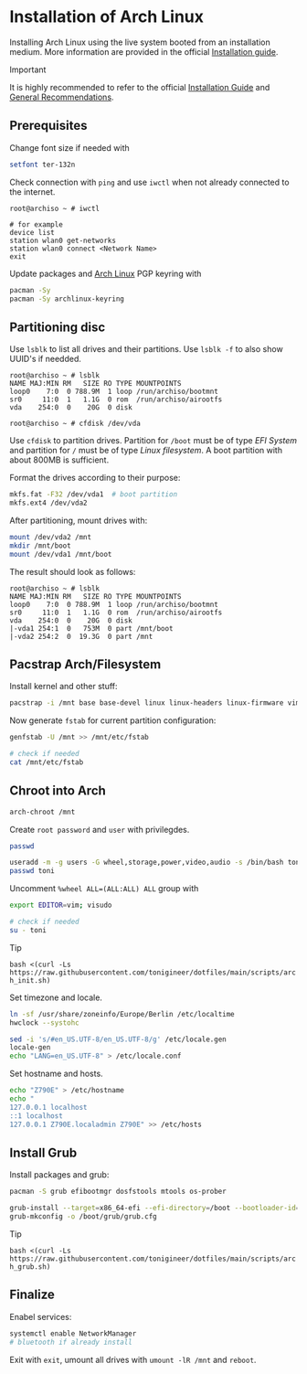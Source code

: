 # Installation of Arch Linux

Installing Arch Linux using the live system booted from an installation medium. More information are provided in the official [Installation guide](https://wiki.archlinux.org/title/installation_guide).

> [!IMPORTANT]
> It is highly recommended to refer to the official [Installation Guide](https://wiki.archlinux.org/title/installation_guide) and [General Recommendations](https://wiki.archlinux.org/title/General_recommendations).

## Prerequisites

Change font size if needed with

```bash
setfont ter-132n
```

Check connection with `ping` and use `iwctl` when not already connected to the internet.

```
root@archiso ~ # iwctl

# for example
device list
station wlan0 get-networks
station wlan0 connect <Network Name>
exit
```

Update packages and [Arch Linux](https://archlinux.org/) PGP keyring with

```bash
pacman -Sy
pacman -Sy archlinux-keyring
```

## Partitioning disc

Use `lsblk` to list all drives and their partitions. Use `lsblk -f` to also show UUID's if needded.

```
root@archiso ~ # lsblk
NAME MAJ:MIN RM   SIZE RO TYPE MOUNTPOINTS
loop0    7:0  0 788.9M  1 loop /run/archiso/bootmnt
sr0     11:0  1   1.1G  0 rom  /run/archiso/airootfs
vda    254:0  0    20G  0 disk

root@archiso ~ # cfdisk /dev/vda
```

Use `cfdisk` to partition drives. Partition for `/boot` must be of type *EFI System* and partition for `/` must be of type *Linux filesystem*. A boot partition with about 800MB is sufficient.

Format the drives according to their purpose:

```bash
mkfs.fat -F32 /dev/vda1  # boot partition
mkfs.ext4 /dev/vda2
```

After partitioning, mount drives with:

```bash 
mount /dev/vda2 /mnt
mkdir /mnt/boot
mount /dev/vda1 /mnt/boot
```

The result should look as follows:

```
root@archiso ~ # lsblk
NAME MAJ:MIN RM   SIZE RO TYPE MOUNTPOINTS
loop0    7:0  0 788.9M  1 loop /run/archiso/bootmnt
sr0     11:0  1   1.1G  0 rom  /run/archiso/airootfs
vda    254:0  0    20G  0 disk
|-vda1 254:1  0   753M  0 part /mnt/boot
|-vda2 254:2  0  19.3G  0 part /mnt
```

## Pacstrap Arch/Filesystem

Install kernel and other stuff:

```bash
pacstrap -i /mnt base base-devel linux linux-headers linux-firmware vim git sudo networkmanager
```

Now generate `fstab` for current partition configuration:

```bash
genfstab -U /mnt >> /mnt/etc/fstab

# check if needed
cat /mnt/etc/fstab
```

## Chroot into Arch

```bash
arch-chroot /mnt
```

Create `root password` and `user` with privilegdes.

```bash
passwd

useradd -m -g users -G wheel,storage,power,video,audio -s /bin/bash toni
passwd toni
```

Uncomment `%wheel ALL=(ALL:ALL) ALL` group with

```bash
export EDITOR=vim; visudo

# check if needed
su - toni
```

> [!TIP]
> `bash <(curl -Ls https://raw.githubusercontent.com/tonigineer/dotfiles/main/scripts/arch_init.sh)`

Set timezone and locale.

```bash
ln -sf /usr/share/zoneinfo/Europe/Berlin /etc/localtime
hwclock --systohc

sed -i 's/#en_US.UTF-8/en_US.UTF-8/g' /etc/locale.gen
locale-gen
echo "LANG=en_US.UTF-8" > /etc/locale.conf
```

Set hostname and hosts.

```bash
echo "Z790E" > /etc/hostname
echo "
127.0.0.1 localhost
::1 localhost
127.0.0.1 Z790E.localadmin Z790E" >> /etc/hosts
```

## Install Grub

Install packages and grub:

```bash
pacman -S grub efibootmgr dosfstools mtools os-prober

grub-install --target=x86_64-efi --efi-directory=/boot --bootloader-id=GRUB
grub-mkconfig -o /boot/grub/grub.cfg 
```

> [!TIP]
> `bash <(curl -Ls https://raw.githubusercontent.com/tonigineer/dotfiles/main/scripts/arch_grub.sh)`

## Finalize

Enabel services:

```bash
systemctl enable NetworkManager
# bluetooth if already install 
```

Exit with `exit`, umount all drives with `umount -lR /mnt` and `reboot`.
